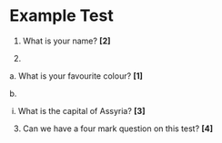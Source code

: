 # Example Test

1. What is your name? __[2]__   

2.   

   a. What is your favourite colour? __[1]__

   b.  

   ​	i. What is the capital of Assyria? __[3]__

   

3.  Can we have a four mark question on this test? __[4]__ 

   
